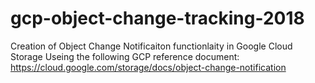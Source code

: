 # gcp-object-change-tracking-2018
Creation of Object Change Notificaiton functionlaity in Google Cloud Storage
Useing the following GCP reference document:
https://cloud.google.com/storage/docs/object-change-notification
